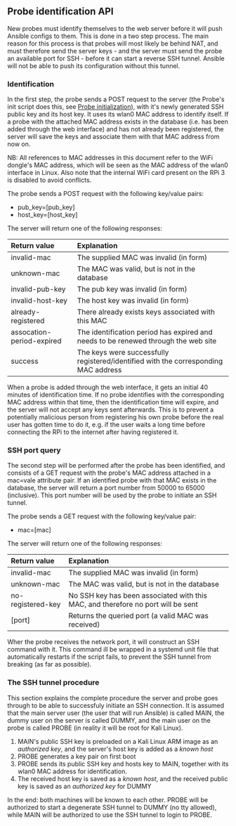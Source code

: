 ## Probe identification API
New probes must identify themselves to the web server before it will push Ansible
configs to them. This is done in a two step process. The main reason for this
process is that probes will most likely be behind NAT, and must therefore
send the server keys - and the server must send the probe an available port
for SSH - before it can start a reverse SSH tunnel. Ansible will not be able to
push its configuration without this tunnel.

### Identification
In the first step, the probe sends a POST request to the server (the Probe's
init script does this, see [Probe initialization](docs/initialization/README.md)), with it's newly
generated SSH public key and its host key. It uses its wlan0 MAC address to
identify itself. If a probe with the attached MAC address exists in the
database (i.e. has been added through the web interface) and has not already
been registered, the server will save the keys and associate them with that MAC
address from now on.

NB: All references to MAC addresses in this document refer to the WiFi dongle's
MAC address, which will be seen as the MAC address of the wlan0 interface in
Linux. Also note that the internal WiFi card present on the RPi 3 is disabled to
avoid conflicts.

The probe sends a POST request with the following key/value pairs:

- pub_key=[pub_key]
- host_key=[host_key]

The server will return one of the following responses:

| Return value                | Explanation 
| :-------------------------- | :-------------------------------------------------
| invalid-mac                 | The supplied MAC was invalid (in form)
| unknown-mac                 | The MAC was valid, but is not in the database
| invalid-pub-key             | The pub key was invalid (in form)
| invalid-host-key            | The host key was invalid (in form)
| already-registered          | There already exists keys associated with this MAC
| assocation-period-expired   | The identification period has expired and needs to be renewed through the web site
| success                     | The keys were successfully registered/identified with the corresponding MAC address

When a probe is added through the web interface, it gets an initial 40 minutes
of identification time. If no probe identifies with the corresponding MAC address
within that time, then the identification time will expire, and the server will not
accept any keys sent afterwards. This is to prevent a potentially malicious
person from registering his own probe before the real user has gotten time to do it,
e.g. if the user waits a long time before connecting the RPi to the internet
after having registered it.

### SSH port query
The second step will be performed after the probe has been identified, and
consists of a GET request with the probe's MAC address attached in a mac=vale
attribute pair. If an identified probe with that MAC exists in the database,
the server will return a port number from 50000 to 65000 (inclusive). This
port number will be used by the probe to initiate an SSH tunnel.

The probe sends a GET request with the following key/value pair:

- mac=[mac]

The server will return one of the following responses:

| Return value                | Explanation 
| :-------------------------- | :-------------------------------------------- 
| invalid-mac                 | The supplied MAC was invalid (in form)
| unknown-mac                 | The MAC was valid, but is not in the database 
| no-registered-key           | No SSH key has been associated with this MAC, and therefore no port will be sent
| [port]                      | Returns the queried port (a valid MAC was received)

Wher the probe receives the network port, it will construct an SSH command with
it. This command ill be wrapped in a systemd unit file that automatically restarts 
if the script fails, to prevent the SSH tunnel from breaking (as far as possible).

### The SSH tunnel procedure
This section explains the complete procedure the server and probe goes
through to be able to successfuly initiate an SSH connection. It is assumed
that the main server user (the user that will run Ansible) is called MAIN, the
dummy user on the server is called DUMMY, and the main user on the probe is
called PROBE (in reality it will be root for Kali Linux).

1. MAIN's public SSH key is preloaded on a Kali Linux ARM image as an
*authorized key*, and the server's host key is added as a *known host*
2. PROBE generates a key pair on first boot
3. PROBE sends its public SSH key and hosts key to MAIN, together with its
wlan0 MAC address for identification.
4. The received host key is saved as a *known host*, and the received public
key is saved as an *authorized key* for DUMMY

In the end: both machines will be known to each other. PROBE will be
authorized to start a degenerate SSH tunnel to DUMMY (no tty allowed), 
while MAIN will be authorized to use the SSH tunnel to login to PROBE.

